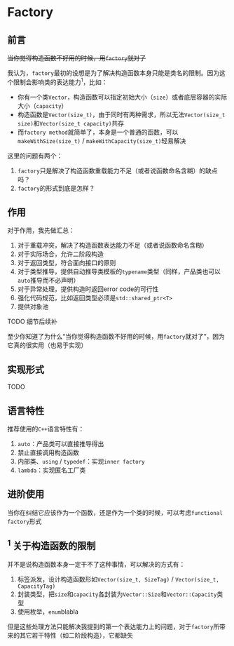 # Factory

## 前言

<del>当你觉得构造函数不好用的时候，用`factory`就对了</del>

我认为，`factory`最初的设想是为了解决构造函数本身只能是类名的限制。因为这个限制会影响类的表达能力<sup>1</sup>，比如：
- 你有一个类`Vector`，构造函数可以指定初始大小（`size`）或者底层容器的实际大小（`capacity`）
- 构造函数是`Vector(size_t)`，由于同时有两种需求，所以无法`Vector(size_t size)`和`Vector(size_t capacity)`共存
- 而`factory method`就简单了，本身是一个普通的函数，可以`makeWithSize(size_t)` / `makeWithCapacity(size_t)`轻易解决

这里的问题有两个：
1. `factory`只是解决了构造函数重载能力不足（或者说函数命名含糊）的缺点吗？
2. `factory`的形式到底是怎样？

## 作用

对于作用，我先做汇总：
1. 对于重载冲突，解决了构造函数表达能力不足（或者说函数命名含糊）
2. 对于实际场合，允许二阶段构造
3. 对于返回类型，符合面向接口的原则
4. 对于类型推导，提供自动推导类模板的`typename`类型（同样，产品类也可以`auto`推导而不必声明）
5. 对于异常处理，提供构造时返回error code的可行性
6. 强化代码规范，比如返回类型必须是`std::shared_ptr<T>`
7. 提供对象池

TODO 细节后续补

至少你知道了为什么“当你觉得构造函数不好用的时候，用`factory`就对了”，因为它真的很实用（也易于实现）

## 实现形式

TODO

## 语言特性

推荐使用的`C++`语言特性有：
1. `auto`：产品类可以直接推导得出
2. 禁止直接调用构造函数
3. 内部类、`using` / `typedef`：实现`inner factory`
4. `lambda`：实现匿名工厂类

## 进阶使用

当你在纠结它应该作为一个函数，还是作为一个类的时候，可以考虑`functional factory`形式

## <sup>1</sup> 关于构造函数的限制

并不是说构造函数本身一定干不了这种事情，可以解决的方式有：
1. 标签派发，设计构造函数形如`Vector(size_t, SizeTag)` / `Vector(size_t, CapacityTag)`
2. 封装类型，把`size`和`capacity`各封装为`Vector::Size`和`Vector::Capacity`类型
3. 使用枚举，`enum`blabla

但是这些处理方法只能解决我提到的第一个表达能力上的问题，对于`factory`所带来的其它若干特性（如二阶段构造），它都缺失
